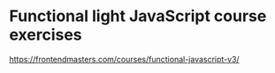  # Functional light JavaScript course exercises

https://frontendmasters.com/courses/functional-javascript-v3/
